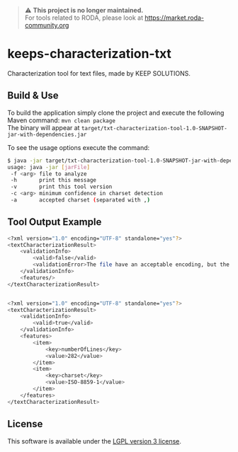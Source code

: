 > :warning: **This project is no longer maintained.**  
> For tools related to RODA, please look at https://market.roda-community.org

keeps-characterization-txt
==========================

Characterization tool for text files, made by KEEP SOLUTIONS.


## Build & Use

To build the application simply clone the project and execute the following Maven command: `mvn clean package`  
The binary will appear at `target/txt-characterization-tool-1.0-SNAPSHOT-jar-with-dependencies.jar`

To see the usage options execute the command:

```bash
$ java -jar target/txt-characterization-tool-1.0-SNAPSHOT-jar-with-dependencies.jar -h
usage: java -jar [jarFile]
 -f <arg> file to analyze
 -h       print this message
 -v       print this tool version
 -c <arg> minimum confidence in charset detection
 -a       accepted charset (separated with ,)
```

## Tool Output Example
```bash
<?xml version="1.0" encoding="UTF-8" standalone="yes"?>
<textCharacterizationResult>
    <validationInfo>
        <valid>false</valid>
        <validationError>The file have an acceptable encoding, but the confidence is too low (19 &lt; 50)</validationError>
    </validationInfo>
    <features/>
</textCharacterizationResult>


<?xml version="1.0" encoding="UTF-8" standalone="yes"?>
<textCharacterizationResult>
    <validationInfo>
        <valid>true</valid>
    </validationInfo>
    <features>
        <item>
            <key>numberOfLines</key>
            <value>282</value>
        </item>
        <item>
            <key>charset</key>
            <value>ISO-8859-1</value>
        </item>
    </features>
</textCharacterizationResult>
```

## License

This software is available under the [LGPL version 3 license](LICENSE).

